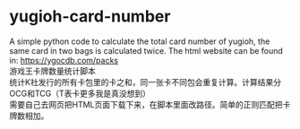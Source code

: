 # yugioh-card-number
A simple python code to calculate the total card number of yugioh, the same card in two bags is calculated twice.
The html website can be found in: https://ygocdb.com/packs  
游戏王卡牌数量统计脚本  
统计K社发行的所有卡包里的卡之和，同一张卡不同包会重复计算。计算结果分OCG和TCG（T表卡更多我是真没想到）  
需要自己去网页把HTML页面下载下来，在脚本里面改路径。简单的正则匹配把卡牌数相加。  
